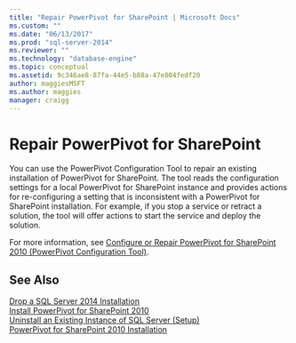 ```yaml
---
title: "Repair PowerPivot for SharePoint | Microsoft Docs"
ms.custom: ""
ms.date: "06/13/2017"
ms.prod: "sql-server-2014"
ms.reviewer: ""
ms.technology: "database-engine"
ms.topic: conceptual
ms.assetid: 9c346ae8-87fa-44e5-b88a-47e804fedf20
author: maggiesMSFT 
ms.author: maggies
manager: craigg
---
```

# Repair PowerPivot for SharePoint
  You can use the PowerPivot Configuration Tool to repair an existing installation of PowerPivot for SharePoint. The tool reads the configuration settings for a local PowerPivot for SharePoint instance and provides actions for re-configuring a setting that is inconsistent with a PowerPivot for SharePoint installation. For example, if you stop a service or retract a solution, the tool will offer actions to start the service and deploy the solution.  
  
 For more information, see [Configure or Repair PowerPivot for SharePoint 2010 &#40;PowerPivot Configuration Tool&#41;](../../../2014/analysis-services/configure-repair-powerpivot-sharepoint-2010.md).  
  
## See Also  
 [Drop a SQL Server 2014 Installation](../../database-engine/install-windows/repair-a-failed-sql-server-installation.md)   
 [Install PowerPivot for SharePoint 2010](../../../2014/sql-server/install/install-powerpivot-for-sharepoint-2010.md)   
 [Uninstall an Existing Instance of SQL Server &#40;Setup&#41;](../../../2014/sql-server/install/uninstall-an-existing-instance-of-sql-server-setup.md)   
 [PowerPivot for SharePoint 2010 Installation](../../../2014/sql-server/install/powerpivot-for-sharepoint-2010-installation.md)  
  
  
